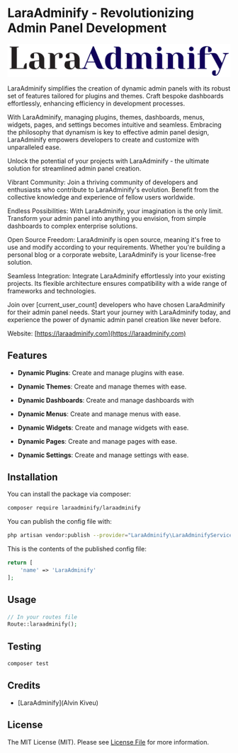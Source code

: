 # LaraAdminify - Revolutionizing Admin Panel Development

![LaraAdminify Banner](public/images/LaraAdminfy_banner.png)

LaraAdminify simplifies the creation of dynamic admin panels with its robust set of features tailored for plugins and themes. Craft bespoke dashboards effortlessly, enhancing efficiency in development processes.

With LaraAdminify, managing plugins, themes, dashboards, menus, widgets, pages, and settings becomes intuitive and seamless. Embracing the philosophy that dynamism is key to effective admin panel design, LaraAdminify empowers developers to create and customize with unparalleled ease.

Unlock the potential of your projects with LaraAdminify - the ultimate solution for streamlined admin panel creation.

Vibrant Community: Join a thriving community of developers and enthusiasts who contribute to LaraAdminify's evolution. Benefit from the collective knowledge and experience of fellow users worldwide.

Endless Possibilities: With LaraAdminify, your imagination is the only limit. Transform your admin panel into anything you envision, from simple dashboards to complex enterprise solutions.

Open Source Freedom: LaraAdminify is open source, meaning it's free to use and modify according to your requirements. Whether you're building a personal blog or a corporate website, LaraAdminify is your license-free solution.

Seamless Integration: Integrate LaraAdminify effortlessly into your existing projects. Its flexible architecture ensures compatibility with a wide range of frameworks and technologies.

Join over [current_user_count] developers who have chosen LaraAdminify for their admin panel needs. Start your journey with LaraAdminify today, and experience the power of dynamic admin panel creation like never before.

Website: [https://laraadminify.com](https://laraadminify.com)


## Features

- **Dynamic Plugins**: Create and manage plugins with ease.

- **Dynamic Themes**: Create and manage themes with ease.

- **Dynamic Dashboards**: Create and manage dashboards with

- **Dynamic Menus**: Create and manage menus with ease.

- **Dynamic Widgets**: Create and manage widgets with ease.

- **Dynamic Pages**: Create and manage pages with ease.

- **Dynamic Settings**: Create and manage settings with ease.




## Installation

You can install the package via composer:

```bash
composer require laraadminify/laraadminify
```

You can publish the config file with:
```bash
php artisan vendor:publish --provider="LaraAdminify\LaraAdminifyServiceProvider" --tag="config"
```

This is the contents of the published config file:

```php
return [
    'name' => 'LaraAdminify'
];
```

## Usage

```php
// In your routes file
Route::laraadminify();
```

## Testing

```bash
composer test
```

## Credits

- [LaraAdminify](Alvin Kiveu)

## License

The MIT License (MIT). Please see [License File](LICENSE.md) for more information.
```

